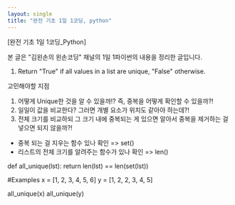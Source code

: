 ```yaml
---
layout: single
title: "완전 기초 1일 1코딩, python"
---
```



[완전 기초 1일 1코딩_Python]

본 글은 "김왼손의 왼손코딩" 채널의 1일 1파이썬의 내용을 정리한 글입니다.

1. Return "True" if all values in a list are unique, "False" otherwise.


고민해야할 지점
1. 어떻게 Unique한 것을 알 수 있을까!? 즉, 중복을 어떻게 확인할 수 있을까?!
  1. 일일이 값을 비교한다? 그러면 개별 요소가 위치도 같아야 하는데?!
  2. 전체 크기를 비교하되 그 크기 내에 중복되는 게 있으면 알아서 중복을 제거하는 걸 넣으면 되지 않을까?!

- 중복 되는 걸 지우는 함수 있나 확인
=> set()
- 리스트의 전체 크기를 알려주는 함수가 있나 확인
=> len()

def all_unique(lst):
  return len(lst) == len(set(lst))
  
#Examples
x = [1, 2, 3, 4, 5, 6]
y = [1, 2, 2, 3, 4, 5]

all_unique(x)
all_unique(y)

